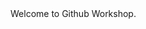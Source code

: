 <html>
  <head>
    <title>
      Hello Github
    </title>
  </head>
  <body>
    Welcome to Github Workshop.
  </body>
<!DOCTYPE html>
<html lang="en">

<head>
    <meta charset="UTF-8">
    <meta name="viewport" content="width=device-width, initial-scale=1.0">
    <title>Document</title>
    <link rel="preconnect" href="https://fonts.gstatic.com">
    <link href="https://fonts.googleapis.com/css2?family=Quicksand:wght@300;400;500;600;700&display=swap"
        rel="stylesheet">
    <style>
        * {
            font-family: 'Quicksand', sans-serif;
            margin: 0;
            padding: 0;
        }

        body {
            display: grid;
            place-content: center;
            text-align: center;
            background-color: wheat;
        }

        h1 {
            margin: 2em 0;
        }

        footer {
            position: fixed;
            bottom: 0;
            width: 100%;
            background-color: #dadada;
            padding: 2em;
        }
    </style>
</head>

<body>
    <h1>
        Hello GitHub
    </h1>





    <footer>
        GitHub Workshop
    </footer>
</body>

</html>

